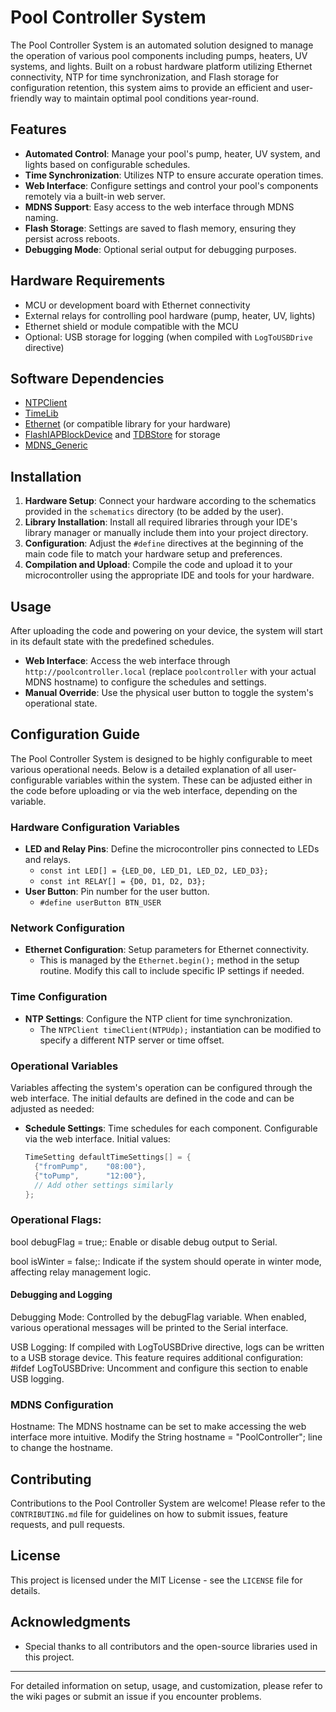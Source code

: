 # Pool Controller System

The Pool Controller System is an automated solution designed to manage the operation of various pool components including pumps, heaters, UV systems, and lights. Built on a robust hardware platform utilizing Ethernet connectivity, NTP for time synchronization, and Flash storage for configuration retention, this system aims to provide an efficient and user-friendly way to maintain optimal pool conditions year-round.

## Features

- **Automated Control**: Manage your pool's pump, heater, UV system, and lights based on configurable schedules.
- **Time Synchronization**: Utilizes NTP to ensure accurate operation times.
- **Web Interface**: Configure settings and control your pool's components remotely via a built-in web server.
- **MDNS Support**: Easy access to the web interface through MDNS naming.
- **Flash Storage**: Settings are saved to flash memory, ensuring they persist across reboots.
- **Debugging Mode**: Optional serial output for debugging purposes.

## Hardware Requirements

- MCU or development board with Ethernet connectivity
- External relays for controlling pool hardware (pump, heater, UV, lights)
- Ethernet shield or module compatible with the MCU
- Optional: USB storage for logging (when compiled with `LogToUSBDrive` directive)

## Software Dependencies

- [NTPClient](https://github.com/arduino-libraries/NTPClient)
- [TimeLib](https://github.com/PaulStoffregen/Time)
- [Ethernet](https://www.arduino.cc/en/Reference/Ethernet) (or compatible library for your hardware)
- [FlashIAPBlockDevice](https://github.com/ARMmbed/mbed-os/tree/master/storage/blockdevice/FlashIAPBlockDevice) and [TDBStore](https://github.com/ARMmbed/mbed-os/tree/master/storage/kvstore/tdbstore) for storage
- [MDNS_Generic](https://github.com/khoih-prog/MDNS_Generic)

## Installation

1. **Hardware Setup**: Connect your hardware according to the schematics provided in the `schematics` directory (to be added by the user).
2. **Library Installation**: Install all required libraries through your IDE's library manager or manually include them into your project directory.
3. **Configuration**: Adjust the `#define` directives at the beginning of the main code file to match your hardware setup and preferences.
4. **Compilation and Upload**: Compile the code and upload it to your microcontroller using the appropriate IDE and tools for your hardware.

## Usage

After uploading the code and powering on your device, the system will start in its default state with the predefined schedules.

- **Web Interface**: Access the web interface through `http://poolcontroller.local` (replace `poolcontroller` with your actual MDNS hostname) to configure the schedules and settings.
- **Manual Override**: Use the physical user button to toggle the system's operational state.

## Configuration Guide

The Pool Controller System is designed to be highly configurable to meet various operational needs. Below is a detailed explanation of all user-configurable variables within the system. These can be adjusted either in the code before uploading or via the web interface, depending on the variable.

### Hardware Configuration Variables

- **LED and Relay Pins**: Define the microcontroller pins connected to LEDs and relays.
  - `const int LED[] = {LED_D0, LED_D1, LED_D2, LED_D3};`
  - `const int RELAY[] = {D0, D1, D2, D3};`
- **User Button**: Pin number for the user button.
  - `#define userButton BTN_USER`

### Network Configuration

- **Ethernet Configuration**: Setup parameters for Ethernet connectivity.
  - This is managed by the `Ethernet.begin();` method in the setup routine. Modify this call to include specific IP settings if needed.

### Time Configuration

- **NTP Settings**: Configure the NTP client for time synchronization.
  - The `NTPClient timeClient(NTPUdp);` instantiation can be modified to specify a different NTP server or time offset.

### Operational Variables

Variables affecting the system's operation can be configured through the web interface. The initial defaults are defined in the code and can be adjusted as needed:

- **Schedule Settings**: Time schedules for each component. Configurable via the web interface. Initial values:
  ```cpp
  TimeSetting defaultTimeSettings[] = {
    {"fromPump",    "08:00"},
    {"toPump",      "12:00"},
    // Add other settings similarly
  };


### Operational Flags:
bool debugFlag = true;: Enable or disable debug output to Serial.

bool isWinter = false;: Indicate if the system should operate in winter mode, affecting relay management logic.

#### Debugging and Logging
Debugging Mode: Controlled by the debugFlag variable. When enabled, various operational messages will be printed to the Serial interface.

USB Logging: If compiled with LogToUSBDrive directive, logs can be written to a USB storage device. This feature requires additional configuration:
#ifdef LogToUSBDrive: Uncomment and configure this section to enable USB logging.

### MDNS Configuration
Hostname: The MDNS hostname can be set to make accessing the web interface more intuitive.
Modify the String hostname = "PoolController"; line to change the hostname.

## Contributing

Contributions to the Pool Controller System are welcome! Please refer to the `CONTRIBUTING.md` file for guidelines on how to submit issues, feature requests, and pull requests.

## License

This project is licensed under the MIT License - see the `LICENSE` file for details.

## Acknowledgments

- Special thanks to all contributors and the open-source libraries used in this project.

---

For detailed information on setup, usage, and customization, please refer to the wiki pages or submit an issue if you encounter problems.

